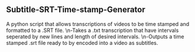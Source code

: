 Subtitle-SRT-Time-stamp-Generator
--
A python script that allows transcriptions of videos to be time stamped and formatted to a .SRT file.
\n-Takes a .txt transcription that have intervals seperated by new lines and length of desired intervals.
\n-Outputs a time stamped .srt file ready to by encoded into a video as subtitles.
